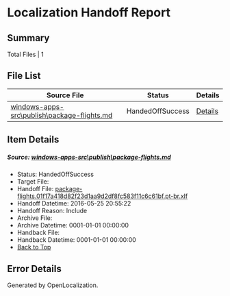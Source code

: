 # <a name='report-top'></a> Localization Handoff Report

## Summary
 Total Files | 1

## File List
 Source File | Status | Details 
 ----------- | ------ | ------- 
 [windows-apps-src\publish\package-flights.md](https://github.com/Microsoft/windows-apps/blob/9e62a7aa18950f7e1cc26b42762e3bb937c389ac/windows-apps-src/publish/package-flights.md) | HandedOffSuccess | [Details](#c538da2a58f38925938b9e28ec7ca65cdb9858a33524)

## Item Details
##### <a name='c538da2a58f38925938b9e28ec7ca65cdb9858a33524'></a> Source: [windows-apps-src\publish\package-flights.md](https://github.com/Microsoft/windows-apps/blob/9e62a7aa18950f7e1cc26b42762e3bb937c389ac/windows-apps-src/publish/package-flights.md)
* Status: HandedOffSuccess
* Target File: 
* Handoff File: [package-flights.01f17a418d82f23d1aa9d2df8fc583f11c6c61bf.pt-br.xlf](https://github.com/Microsoft/WDG.handoff/blob/b97cc7c13328d1647aa26d021a99e42a4af9ba02/ol-handoff/Microsoft/windows-apps.pt-br/master/package-flights.01f17a418d82f23d1aa9d2df8fc583f11c6c61bf.pt-br.xlf)
* Handoff Datetime: 2016-05-25 20:55:22
* Handoff Reason: Include
* Archive File: 
* Archive Datetime: 0001-01-01 00:00:00
* Handback File: 
* Handback Datetime: 0001-01-01 00:00:00
* [Back to Top](#report-top)


## Error Details

Generated by OpenLocalization.
